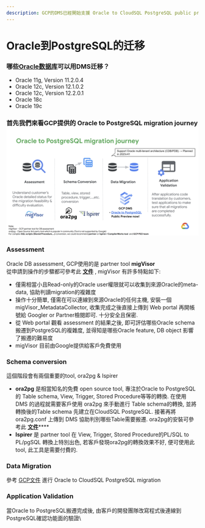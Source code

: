 ```yaml
---
description: GCP的DMS已經開始支援 Oracle to CloudSQL PostgreSQL public preview
---
```


# Oracle到PostgreSQL的迁移

### 哪些[Oracle数据库](https://cloud.google.com/database-migration/docs/oracle-to-postgresql/migration-src-and-dest)可以用DMS迁移？

* Oracle 11g, Version 11.2.0.4&#x20;
* Oracle 12c, Version 12.1.0.2&#x20;
* Oracle 12c, Version 12.2.0.1&#x20;
* Oracle 18c&#x20;
* Oracle 19c

### 首先我們來看GCP提供的 Oracle to PostgreSQL migration journey ![](<../../.gitbook/assets/image (38).png>)

### Assessment&#x20;

Oracle DB assessment, GCP使用的是 partner tool **migVisor**\
從申請到操作的步驟都可參考此 [**文件**](https://docs.google.com/document/d/1x7n1YHituoLfTxwf2Dhcm5oUNr2kcgfgxZHndo5Zq8k/edit) , migVisor 有許多特點如下:

* 僅需相當小且Read-only的Oracle user權限就可以收集到來源Oracle的meta-data, 協助判讀migration的複雜度
* 操作十分簡單, 僅需在可以連線到來源Oracle的任何主機, 安裝一個migVisor\_MetadataCollector, 收集完成之後直接上傳到 Web portal 再開帳號給 Googler or Partner檢閱即可.  十分安全且保密.
* 從 Web portal 觀看 assessment 的結果之後, 即可評估哪些Oracle schema搬遷到PostgreSQL的複雜度, 並得知是哪些Oracle feature, DB object 影響了搬遷的難易度
* migVisor 目前由Google提供給客戶免費使用

### Schema conversion

這個階段會有兩個重要的tool, ora2pg & Ispirer

* **ora2pg** 是相當知名的免費 open source tool, 專注於Oracle to PostgreSQL的 Table schema, View, Trigger, Stored Procedure等等的轉換. 在使用 DMS 的過程就需要客戶使用 ora2pg 來手動進行 Table schema的轉換, 並將轉換後的Table schema 先建立在CloudSQL PostgreSQL.  接著再將 ora2pg.conf 上傳到 DMS 協助判別哪些Table需要搬遷. ora2pg的安裝可參考此 [**文件**](https://docs.google.com/document/d/140YEJkUtwvOT6fFCEdmhgdqA9MX97UURJMUAn\_OHBQE/edit)****
* **Ispirer** 是 partner tool 在 View, Trigger, Stored Procedure的PL/SQL to PL/pgSQL 轉換上特別出色, 若客戶發現ora2pg的轉換效果不好, 便可使用此tool, 此工具是需要付費的.

### Data Migration

參考 [GCP文件](https://cloud.google.com/database-migration/docs/oracle-to-postgresql/quickstart) 進行 Oracle to CloudSQL PostgreSQL migration

### Application Validation

當Oracle to PostgreSQL搬遷完成後, 由客戶的開發團隊改寫程式後連線到PostgreSQL確認功能面的驗證\

